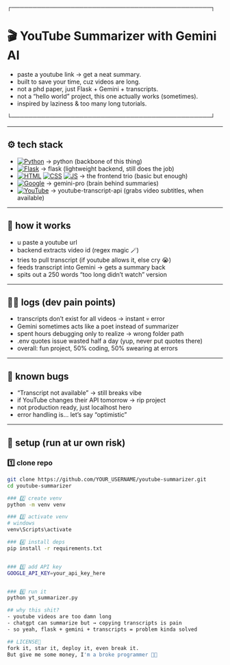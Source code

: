 ┌───────────────────────────────────────────────┐  
# 🎬 YouTube Summarizer with Gemini AI  

- paste a youtube link → get a neat summary.  
- built to save your time, cuz videos are long.  
- not a phd paper, just Flask + Gemini + transcripts.  
- not a “hello world” project, this one actually works (sometimes).  
- inspired by laziness & too many long tutorials.  

└───────────────────────────────────────────────┘  

---

## ⚙️ tech stack  
- [![Python](https://skillicons.dev/icons?i=python)](https://www.python.org/) → python (backbone of this thing)  
- [![Flask](https://skillicons.dev/icons?i=flask)](https://flask.palletsprojects.com/) → flask (lightweight backend, still does the job)  
- [![HTML](https://skillicons.dev/icons?i=html)]() [![CSS](https://skillicons.dev/icons?i=css)]() [![JS](https://skillicons.dev/icons?i=js)]() → the frontend trio (basic but enough)  
- [![Google](https://skillicons.dev/icons?i=googlecloud)](https://ai.google/) → gemini-pro (brain behind summaries)  
- [![YouTube](https://skillicons.dev/icons?i=youtube)](https://github.com/jdepoix/youtube-transcript-api) → youtube-transcript-api (grabs video subtitles, when available)  



---

## 🧩 how it works  
- u paste a youtube url  
- backend extracts video id (regex magic 🪄)  
- tries to pull transcript (if youtube allows it, else cry 😭)  
- feeds transcript into Gemini → gets a summary back  
- spits out a 250 words “too long didn’t watch” version  

---

## 😮‍💨 logs (dev pain points)  
- transcripts don’t exist for all videos → instant 💀 error  
- Gemini sometimes acts like a poet instead of summarizer  
- spent hours debugging only to realize → wrong folder path  
- .env quotes issue wasted half a day (yup, never put quotes there)  
- overall: fun project, 50% coding, 50% swearing at errors  

---

## 🐛 known bugs  
- “Transcript not available” → still breaks vibe  
- if YouTube changes their API tomorrow → rip project  
- not production ready, just localhost hero  
- error handling is… let’s say “optimistic”  

---

## 🚀 setup (run at ur own risk)  

### 1️⃣ clone repo  
```bash
git clone https://github.com/YOUR_USERNAME/youtube-summarizer.git
cd youtube-summarizer

### 2️⃣ create venv
python -m venv venv

### 3️⃣ activate venv 
# windows
venv\Scripts\activate  

### 4️⃣ install deps
pip install -r requirements.txt


### 5️⃣ add API key 
GOOGLE_API_KEY=your_api_key_here


### 6️⃣ run it
python yt_summarizer.py

## why this shit?  
- youtube videos are too damn long
- chatgpt can summarize but → copying transcripts is pain
- so yeah, flask + gemini + transcripts = problem kinda solved 

## LICENSE📜
fork it, star it, deploy it, even break it.
But give me some money, I'm a broke programmer 🥲😭
